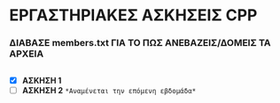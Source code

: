 # ΕΡΓΑΣΤΗΡΙΑΚΕΣ ΑΣΚΗΣΕΙΣ CPP #
### ΔΙΑΒΑΣΕ members.txt ΓΙΑ ΤΟ ΠΩΣ ΑΝΕΒΑΖΕΙΣ/ΔΟΜΕΙΣ ΤΑ ΑΡΧΕΙΑ ###

##
- [x] **ΑΣΚΗΣΗ 1**
- [ ] **ΑΣΚΗΣΗ 2** `*Αναμένεται την επόμενη εβδομάδα*`
##
